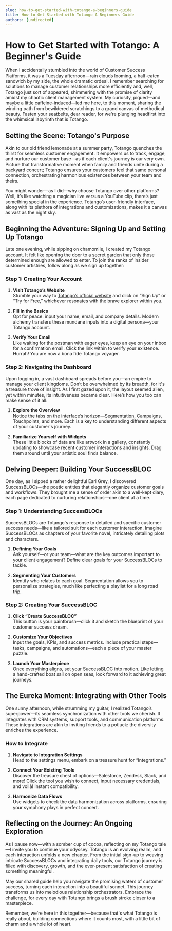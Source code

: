 ```yaml
---
slug: how-to-get-started-with-totango-a-beginners-guide
title: How to Get Started with Totango A Beginners Guide
authors: [undirected]
---
```



# How to Get Started with Totango: A Beginner's Guide

When I accidentally stumbled into the world of Customer Success Platforms, it was a Tuesday afternoon—rain clouds looming, a half-eaten sandwich by my side, the whole dramatic ordeal. I remember searching for solutions to manage customer relationships more efficiently and, well, Totango just sort of appeared, shimmering with the promise of clarity amidst my chaotic client management system. My curiosity, piqued—and maybe a little caffeine-induced—led me here, to this moment, sharing the winding path from bewildered scratchings to a grand canvas of methodical beauty. Fasten your seatbelts, dear reader, for we're plunging headfirst into the whimsical labyrinth that is Totango.

## Setting the Scene: Totango's Purpose

Akin to our old friend lemonade at a summer party, Totango quenches the thirst for seamless customer engagement. It empowers us to track, engage, and nurture our customer base—as if each client's journey is our very own. Picture that transformative moment when family and friends unite during a backyard concert; Totango ensures your customers feel that same personal connection, orchestrating harmonious existences between your team and theirs. 

You might wonder—as I did—why choose Totango over other platforms? Well, it’s like watching a magician live versus a YouTube clip, there’s just something special in the experience. Totango’s user-friendly interface, along with its plethora of integrations and customizations, makes it a canvas as vast as the night sky.

## Beginning the Adventure: Signing Up and Setting Up Totango

Late one evening, while sipping on chamomile, I created my Totango account. It felt like opening the door to a secret garden that only those determined enough are allowed to enter. To join the ranks of insider customer artistries, follow along as we sign up together:

### Step 1: Creating Your Account

1. **Visit Totango’s Website**  
   Stumble your way to [Totango’s official website](https://www.totango.com) and click on “Sign Up” or “Try for Free,” whichever resonates with the brave explorer within you.

2. **Fill In the Basics**  
   Opt for peace: input your name, email, and company details. Modern alchemy transfers these mundane inputs into a digital persona—your Totango account.

3. **Verify Your Email**  
   Like waiting for the postman with eager eyes, keep an eye on your inbox for a confirmation email. Click the link within to verify your existence. Hurrah! You are now a bona fide Totango voyager.

### Step 2: Navigating the Dashboard

Upon logging in, a vast dashboard spreads before you—an empire to manage your client kingdoms. Don’t be overwhelmed by its breadth, for it's a treasure trove of insight. As I first gazed upon it, the layout seemed alien, yet within minutes, its intuitiveness became clear. Here’s how you too can make sense of it all:

1. **Explore the Overview**  
   Notice the tabs on the interface’s horizon—Segmentation, Campaigns, Touchpoints, and more. Each is a key to understanding different aspects of your customer's journey.

2. **Familiarize Yourself with Widgets**  
   These little blocks of data are like artwork in a gallery, constantly updating to showcase recent customer interactions and insights. Drag them around until your artistic soul finds balance.

## Delving Deeper: Building Your SuccessBLOC

One day, as I sipped a rather delightful Earl Grey, I discovered SuccessBLOCs—the poetic entities that elegantly organize customer goals and workflows. They brought me a sense of order akin to a well-kept diary, each page dedicated to nurturing relationships—one client at a time.

### Step 1: Understanding SuccessBLOCs

SuccessBLOCs are Totango's response to detailed and specific customer success needs—like a tailored suit for each customer interaction. Imagine SuccessBLOCs as chapters of your favorite novel, intricately detailing plots and characters.

1. **Defining Your Goals**  
   Ask yourself—or your team—what are the key outcomes important to your client engagement? Define clear goals for your SuccessBLOCs to tackle.

2. **Segmenting Your Customers**  
   Identify who relates to each goal. Segmentation allows you to personalize strategies, much like perfecting a playlist for a long road trip.

### Step 2: Creating Your SuccessBLOC

1. **Click “Create SuccessBLOC”**  
   This button is your paintbrush—click it and sketch the blueprint of your customer success dream.

2. **Customize Your Objectives**  
   Input the goals, KPIs, and success metrics. Include practical steps—tasks, campaigns, and automations—each a piece of your master puzzle.

3. **Launch Your Masterpiece**  
   Once everything aligns, set your SuccessBLOC into motion. Like letting a hand-crafted boat sail on open seas, look forward to it achieving great journeys.

## The Eureka Moment: Integrating with Other Tools

One sunny afternoon, while strumming my guitar, I realized Totango’s superpower—its seamless synchronization with other tools we cherish. It integrates with CRM systems, support tools, and communication platforms. These integrations are akin to inviting friends to a potluck: the diversity enriches the experience.

### How to Integrate

1. **Navigate to Integration Settings**  
   Head to the settings menu, embark on a treasure hunt for “Integrations.”

2. **Connect Your Existing Tools**  
   Discover the treasure chest of options—Salesforce, Zendesk, Slack, and more! Click the tool you wish to connect, input necessary credentials, and voilà! Instant compatibility.

3. **Harmonize Data Flows**  
   Use widgets to check the data harmonization across platforms, ensuring your symphony plays in perfect concert.

## Reflecting on the Journey: An Ongoing Exploration

As I pause now—with a somber cup of cocoa, reflecting on my Totango tale—I invite you to continue your odyssey. Totango is an evolving realm, and each interaction unfolds a new chapter. From the initial sign-up to weaving intricate SuccessBLOCs and integrating daily tools, our Totango journey is filled with discovery, growth, and the ever-present satisfaction of creating something meaningful.

May our shared guide help you navigate the promising waters of customer success, turning each interaction into a beautiful sonnet. This journey transforms us into melodious relationship orchestrators. Embrace the challenge, for every day with Totango brings a brush stroke closer to a masterpiece.

Remember, we're here in this together—because that's what Totango is really about, building connections where it counts most, with a little bit of charm and a whole lot of heart.